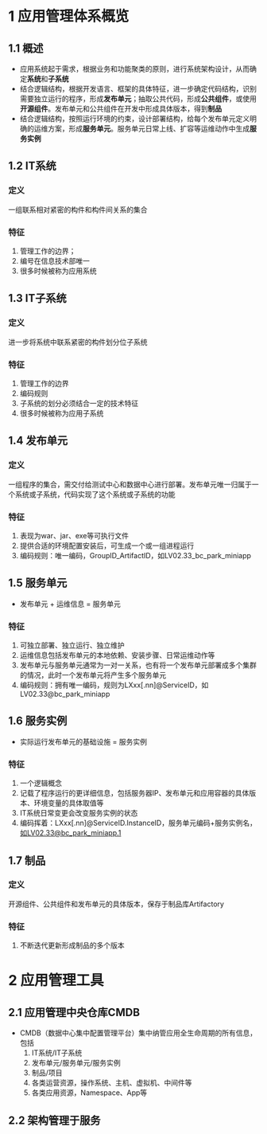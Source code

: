 # 1 应用管理体系概览
## 1.1 概述
- 应用系统起于需求，根据业务和功能聚类的原则，进行系统架构设计，从而确定**系统**和**子系统**
- 结合逻辑结构，根据开发语言、框架的具体特征，进一步确定代码结构，识别需要独立运行的程序，形成**发布单元**；抽取公共代码，形成**公共组件**，或使用**开源组件**。发布单元和公共组件在开发中形成具体版本，得到**制品**
- 结合逻辑结构，按照运行环境的约束，设计部署结构，给每个发布单元定义明确的运维方案，形成**服务单元**。服务单元日常上线、扩容等运维动作中生成**服务实例**

## 1.2 IT系统
### 定义
一组联系相对紧密的构件和构件间关系的集合
### 特征
1. 管理工作的边界；
2. 编号在信息技术部唯一
3. 很多时候被称为应用系统

## 1.3 IT子系统
### 定义
进一步将系统中联系紧密的构件划分位子系统
### 特征
1. 管理工作的边界
2. 编码规则
3. 子系统的划分必须结合一定的技术特征
4. 很多时候被称为应用子系统

## 1.4 发布单元
### 定义
一组程序的集合，需交付给测试中心和数据中心进行部署。发布单元唯一归属于一个系统或子系统，代码实现了这个系统或子系统的功能
### 特征
1. 表现为war、jar、exe等可执行文件
2. 提供合适的环境配置安装后，可生成一个或一组进程运行
3. 编码规则：唯一编码，GroupID_ArtifactID，如LV02.33_bc_park_miniapp

## 1.5 服务单元
- 发布单元 + 运维信息 = 服务单元
### 特征
1. 可独立部署、独立运行、独立维护
2. 运维信息包括发布单元的本地依赖、安装步骤、日常运维动作等
3. 发布单元与服务单元通常为一对一关系，也有将一个发布单元部署成多个集群的情况，此时一个发布单元将产生多个服务单元
4. 编码规则：拥有唯一编码，规则为LXxx[.nn]@ServiceID，如LV02.33@bc_park_miniapp

## 1.6 服务实例
- 实际运行发布单元的基础设施 = 服务实例
### 特征
1. 一个逻辑概念
2. 记载了程序运行的更详细信息，包括服务器IP、发布单元和应用容器的具体版本、环境变量的具体取值等
3. IT系统日常变更会改变服务实例的状态
4. 编码挥着：LXxx[.nn]@ServiceID.InstanceID，服务单元编码+服务实例名，如LV02.33@bc_park_miniapp.1

## 1.7 制品
### 定义
开源组件、公共组件和发布单元的具体版本，保存于制品库Artifactory
### 特征
1. 不断迭代更新形成制品的多个版本

# 2 应用管理工具
## 2.1 应用管理中央仓库CMDB
- CMDB（数据中心集中配置管理平台）集中纳管应用全生命周期的所有信息，包括
    1. IT系统/IT子系统
    2. 发布单元/服务单元/服务实例
    3. 制品/项目
    4. 各类运营资源，操作系统、主机、虚拟机、中间件等
    5. 各类应用资源，Namespace、App等
## 2.2 架构管理于服务

# 